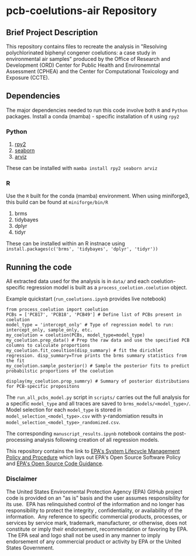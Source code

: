 # pcb-coelutions-air Repository

## Brief Project Description

This repository contains files to recreate the analysis in "Resolving polychlorinated biphenyl congener coelutions: a case study in environmental air samples" produced by the Office of Research and Development (ORD) Center for Public Health and Environemntal Assessment (CPHEA) and the Center for Computational Toxicology and Exposure (CCTE).

## Dependencies
The major dependencies needed to run this code involve both `R` and `Python` packages. Install a conda (mamba) - specific installation of `R` using `rpy2`

### Python

1. [rpy2](https://rpy2.github.io/)
2. [seaborn](https://seaborn.pydata.org/)
3. [arviz](https://python.arviz.org/en/stable/)

These can be installed with `mamba install rpy2 seaborn arviz`

### R
Use the `R` built for the conda (mamba) environment. When using miniforge3, this build can be found at `miniforge/bin/R`

1. brms
2. tidybayes
3. dplyr
3. tidyr

These can be installed within an R instnace using `install.packages(c('brms', 'tidybayes', 'dplyr', 'tidyr'))`

## Running the code
All extracted data used for the analysis is in `data/` and each coelution-specific regression model is built as a `process_coelution.coelution` object.

Example quickstart (`run_coelutions.ipynb` provides live notebook)
```
from process_coelution import coelution
PCBs = ['PCB17', 'PCB18', 'PCB49'] # Define list of PCBs present in coelution
model_type = 'intercept_only' # Type of regression model to run: intercept_only, sample_only, etc.
my_coelution = coelution(PCBs, model_type=model_type)
my_coelution.prep_data() # Prep the raw data and use the specified PCB columns to calculate proportions
my_coelution.fit_coeultion(disp_summary) # fit the dirichlet regression. disp_summary=True prints the brms summary statistics from the fit
my_coelution.sample_posterior() # Sample the posterior fits to predict probabilstic proportions of the coelution

display(my_coelution.prop_summry) # Summary of posterior distributions for PCB-specific propositons
```

The `run_all_pcbs_model.py` script in `scripts/` carries out the full analysis for a specific `model_type` and all traces are saved to `brms_models/<model_type>/`. Model selection for each `model_type` is stored in `model_selection_<model_type>.csv` with y-randomiation results in `model_selection_<model_type>_randomized.csv`.

The corresponding `manuscript_results.ipynb` notebook contains the post-processing analysis following creation of all regression models.

This repository contains the link to [EPA's System Lifecycle Management Policy and Procedure](https://www.epa.gov/irmpoli8/policy-procedures-and-guidance-system-life-cycle-management-slcm) which lays out EPA's Open Source Software Policy and [EPA's Open Source Code Guidance](https://www.epa.gov/developers/open-source-software-and-epa-code-repository-requirements). 

### Disclaimer

The United States Environmental Protection Agency (EPA) GitHub project code is provided on an "as is" basis and the user assumes responsibility for its use.  EPA has relinquished control of the information and no longer has responsibility to protect the integrity , confidentiality, or availability of the information.  Any reference to specific commercial products, processes, or services by service mark, trademark, manufacturer, or otherwise, does not constitute or imply their endorsement, recommendation or favoring by EPA.  The EPA seal and logo shall not be used in any manner to imply endorsement of any commercial product or activity by EPA or the United States Government.
